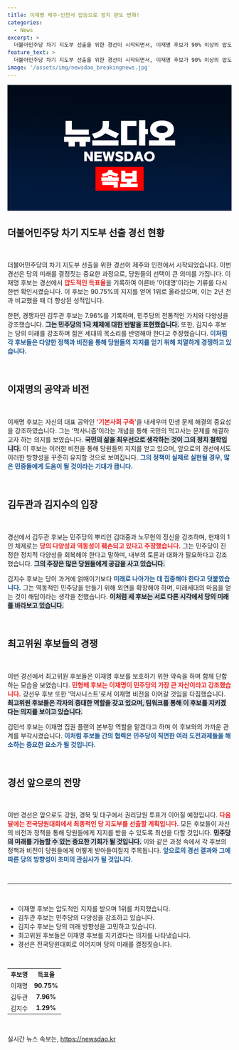 ```yaml
---
title: 이재명 제주·인천서 압승으로 정치 판도 변화!
categories:
  - News
excerpt: >
  더불어민주당 차기 지도부 선출을 위한 경선이 시작되면서, 이재명 후보가 90% 이상의 압도적인 득표율을 기록했습니다. 다른 후보들과의 간극을 보여주는 이번 결과, 과연 민주당의 미래는 어떻게 될까요? 클릭하여 자세한 내용을 확인해보세요!
feature_text: >
  더불어민주당 차기 지도부 선출을 위한 경선이 시작되면서, 이재명 후보가 90% 이상의 압도적인 득표율을 기록했습니다. 다른 후보들과의 간극을 보여주는 이번 결과, 과연 민주당의 미래는 어떻게 될까요? 클릭하여 자세한 내용을 확인해보세요!
image: '/assets/img/newsdao_breakingnews.jpg'
---
```


<p><img src="/assets/img/newsdao_breakingnews.jpg" alt="firstkoreanews 속보" /></p>

<h2 data-ke-size="size26">더불어민주당 차기 지도부 선출 경선 현황</h2>

<p data-ke-size="size16">&nbsp;</p>

<p>더불어민주당의 차기 지도부 선출을 위한 경선이 제주와 인천에서 시작되었습니다. 이번 경선은 당의 미래를 결정짓는 중요한 과정으로, 당원들의 선택이 큰 의미를 가집니다. 이재명 후보는 경선에서 <b><span style="color: #ee2323;">압도적인 득표율</span></b>을 기록하여 이른바 '어대명'이라는 기류를 다시 한번 확인시켰습니다. 이 후보는 90.75%의 지지를 얻어 1위로 올라섰으며, 이는 2년 전과 비교했을 때 더 향상된 성적입니다. </p>

<p>한편, 경쟁자인 김두관 후보는 7.96%를 기록하며, 민주당의 전통적인 가치와 다양성을 강조했습니다. <b><span style="background-color: #21538527;">그는 민주당의 1극 체제에 대한 반발을 표현했습니다.</span></b> 또한, 김지수 후보는 당의 미래를 강조하며 젊은 세대의 목소리를 반영해야 한다고 주장했습니다. <b><span style="color: #1a5490;">이처럼 각 후보들은 다양한 정책과 비전을 통해 당원들의 지지를 얻기 위해 치열하게 경쟁하고 있습니다.</span></b></p>

<p data-ke-size="size16"> &nbsp;</p>

<h2 data-ke-size="size26">이재명의 공약과 비전</h2>

<p data-ke-size="size16">&nbsp;</p>

<p>이재명 후보는 자신의 대표 공약인 <b><span style="color: #ee2323;">'기본사회 구축'</span></b>을 내세우며 민생 문제 해결의 중요성을 강조하였습니다. 그는 '먹사니즘'이라는 개념을 통해 국민의 먹고사는 문제를 해결하고자 하는 의지를 보였습니다. <b><span style="background-color: #21538527;">국민의 삶을 최우선으로 생각하는 것이 그의 정치 철학입니다.</span></b> 이 후보는 이러한 비전을 통해 당원들의 지지를 얻고 있으며, 앞으로의 경선에서도 이러한 방향성을 꾸준히 유지할 것으로 보여집니다. <b><span style="color: #1a5490;">그의 정책이 실제로 실현될 경우, 많은 민중들에게 도움이 될 것이라는 기대가 큽니다.</span></b></p>

<p data-ke-size="size16"> &nbsp;</p>

<h2 data-ke-size="size26">김두관과 김지수의 입장</h2>

<p data-ke-size="size16">&nbsp;</p>

<p>경선에서 김두관 후보는 민주당의 뿌리인 김대중과 노무현의 정신을 강조하며, 현재의 1인 체제로는 <b><span style="color: #ee2323;">당의 다양성과 역동성이 훼손되고 있다고 주장했습니다.</span></b> 그는 민주당이 진정한 정치적 다양성을 회복해야 한다고 말하며, 내부의 토론과 대화가 필요하다고 강조했습니다. <b><span style="background-color: #21538527;">그의 주장은 많은 당원들에게 공감을 사고 있습니다.</span></b></p>

<p>김지수 후보는 당이 과거에 얽매이기보다 <b><span style="color: #1a5490;">미래로 나아가는 데 집중해야 한다고 덧붙였습니다.</span></b> 그는 역동적인 민주당을 만들기 위해 외연을 확장해야 하며, 미래세대의 마음을 얻는 것이 해답이라는 생각을 전했습니다. <b><span style="background-color: #21538527;">이처럼 세 후보는 서로 다른 시각에서 당의 미래를 바라보고 있습니다.</span></b></p>

<p data-ke-size="size16"> &nbsp;</p>

<h2 data-ke-size="size26">최고위원 후보들의 경쟁</h2>

<p data-ke-size="size16">&nbsp;</p>

<p>이번 경선에서 최고위원 후보들은 이재명 후보를 보호하기 위한 약속을 하며 함께 단합하는 모습을 보였습니다. <b><span style="color: #ee2323;">민형배 후보는 이재명이 민주당의 가장 큰 자산이라고 강조했습니다.</span></b> 강선우 후보 또한 '먹사니스트'로서 이재명 비전을 이어갈 것임을 다짐했습니다. <b><span style="background-color: #21538527;">최고위원 후보들은 각자의 중대한 역할을 갖고 있으며, 팀워크를 통해 이 후보를 지키겠다는 의지를 보이고 있습니다.</span></b></p>

<p>김민석 후보는 이재명 집권 플랜의 본부장 역할을 맡겠다고 하며 이 후보와의 가까운 관계를 부각시켰습니다. <b><span style="color: #1a5490;">이처럼 후보들 간의 협력은 민주당이 직면한 여러 도전과제들을 해소하는 중요한 요소가 될 것입니다.</span></b></p>

<p data-ke-size="size16"> &nbsp;</p>

<h2 data-ke-size="size26">경선 앞으로의 전망</h2>

<p data-ke-size="size16">&nbsp;</p>

<p>이번 경선은 앞으로도 강원, 경북 및 대구에서 권리당원 투표가 이어질 예정입니다. <b><span style="color: #ee2323;">다음 달에는 전국당원대회에서 최종적인 당 지도부를 선출할 계획입니다.</span></b> 모든 후보들이 자신의 비전과 정책을 통해 당원들에게 지지를 받을 수 있도록 최선을 다할 것입니다. <b><span style="background-color: #21538527;">민주당의 미래를 가늠할 수 있는 중요한 기회가 될 것입니다.</span></b> 이와 같은 과정 속에서 각 후보의 정책과 비전이 당원들에게 어떻게 받아들여질지 주목됩니다. <b><span style="color: #1a5490;">앞으로의 경선 결과와 그에 따른 당의 방향성이 초미의 관심사가 될 것입니다.</span></b></p>

<p data-ke-size="size16"> &nbsp;</p>

<hr>

<p data-ke-size="size16">&nbsp;</p>

<ul>
  <li>이재명 후보는 압도적인 지지를 받으며 1위를 차지했습니다.</li>
  <li>김두관 후보는 민주당의 다양성을 강조하고 있습니다.</li>
  <li>김지수 후보는 당의 미래 방향성을 고민하고 있습니다.</li>
  <li>최고위원 후보들은 이재명 후보를 지키겠다는 의지를 나타냈습니다.</li>
  <li>경선은 전국당원대회로 이어지며 당의 미래를 결정짓습니다.</li>
</ul>

<p data-ke-size="size16">&nbsp;</p>

<table>
  <tr>
    <td style="text-align: center; height: 17px;"><b>후보명</b></td>
    <td style="text-align: center; height: 17px;"><b>득표율</b></td>
  </tr>
  <tr>
    <td style="text-align: center; height: 17px;">이재명</td>
    <td style="text-align: center; height: 17px;"><b>90.75%</b></td>
  </tr>
  <tr>
    <td style="text-align: center; height: 17px;">김두관</td>
    <td style="text-align: center; height: 17px;"><b>7.96%</b></td>
  </tr>
  <tr>
    <td style="text-align: center; height: 17px;">김지수</td>
    <td style="text-align: center; height: 17px;"><b>1.29%</b></td>
  </tr>
</table>

<p data-ke-size="size16">&nbsp;</p>
실시간 뉴스 속보는, <a href="https://newsdao.kr" rel="dofollow">https://newsdao.kr</a>



